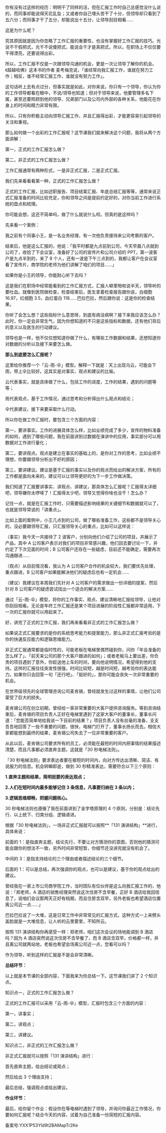你有没有过这样的经历：明明干了同样的活，但在汇报工作时自己总感觉没什么说的，而同事却能说得天花乱坠；又或者你自己埋头苦干了十分，但领导却只看到了五六分；而同事才干了五分，却能说出十五分，让领导刮目相看……

这是为什么呢？

究其原因就是因为你忽略了工作汇报的重要性，也没有掌握好工作汇报的技巧。光说不干假把式，光干不说傻把式，能说会干才是真把式，所以，在职场上不仅仅要干得漂亮，还要说得出彩。

所以，工作汇报不仅是一次跟领导沟通的机会，更是一次让领导了解你的机会。《超越哈佛》这本书的作者 麦考梅克说，「谁经常向我汇报工作，谁就在努力工作；相反，谁不经常汇报工作，谁就没有努力工作」。

这句话听上去有点过分，但事实就是如此，对你来说，你只有一个领导，你认为你的工作领导都看在眼中，不说/领导也知道；但对于领导来说，他要管理多名下属，甚至还要照顾到他的领导、兄弟部门以及公司内外部的各种关系，他能花在你身上的时间和精力非常有限。

所以，只有你积极主动向领导汇报工作，并且汇报得出彩，才能更容易引起领导的关注和重视。

那么如何做一个出彩的工作汇报呢？这节课我们就来解决这个问题，我将从两个方面讲解：

第一，正式的工作汇报怎么做？

第二，非正式的工作汇报怎么做？

工作汇报通常有两种形式，一是非正式汇报，二是正式汇报。

我们先来看看看第一种，正式的工作汇报怎么做？

正式的工作汇报，比如述职报告、项目结案汇报、年底总结汇报等等，通常来说正式汇报准备的时间比较充足，你和领导之间是提前约定好的，对你当前工作进行系统的盘点和梳理。

你可能会想，这还不简单吗，做了什么就说什么呗。但真的是这样吗？

先来看一个案例：

我之前有个同事小王，是一名业务经理，有一次他负责接待来公司考察的客户。

结束后，他是这么汇报的，他说：「我平时都是九点前到公司，今天早晨八点就到公司了，收拾了下会议室，准备好了公司的宣传片和公司介绍的 PPT，第一波客户是九点半到的，来了 8 个人，还有一波是下午三点到的，我都让客户在会议室看了宣传片，商学院的老师为他们讲解了咱们的项目……」

如果你是小王的领导，你能耐心听下去吗？

这是我们在职场中经常能看到的工作汇报方式，汇报人噼里啪啦说半天，领导听的要吐血。就像到医院做检查，检查结束后，医生拿着检查报告跟你说，白细胞 16.97，红细胞 3.5，血红蛋白 118……巴拉巴拉，然后跟你说：这是你的检查结果。

你听了会怎么想？这些指标什么意思呀，到底有病没病啊？接下来我应该怎么办？此时，你一定会非常生气，因为你想知道的不只是这些指标和数据，还有他们背后的意义以及医生的行动建议。

领导也是一样，他不仅仅想知道你做了什么，有哪些工作数据和结果，还想知道你对数据的分析以及接下来要怎么做。

**那么到底要怎么汇报呢？**

这里给你推荐一个「云-雨-伞」模型。解释一下就是：天上出现乌云，可能会下雨，带上伞比较好。这其实是对事实、观点和建议的比喻。

云代表事实，就是具体做了什么，包括工作的进度，工作的结果，遇到的问题等等；

雨代表观点，基于工作情况，通过思考和分析得出什么观点和结论；

伞代表建议，接下来要采取什么行动。

所以你在做工作汇报时，要包含三个方面的内容：

第一，要讲事实。工作的进展具体怎么样，比如业绩完成了多少，宣传的物料准备的如何，遇到了哪些问题，我在前面讲到过数据在演讲中的应用，事实部分可以用数据对工作进行量化；

第二，要讲观点。观点是建立在事实的基础上的，是你对工作的思考，比如业绩不理想，你要跟领导分析出不好的原因；

第三，要讲建议。建议是基于汇报的事实以及你的观点而给出的解决方案，所有的工作都是面向未来的，建议可以让领导更好的为下一步工作做决策。 

我们知道了汇报要讲事实、讲观点、讲建议，那具体怎么汇报呢？汇报得太详细吧，领导嫌你太啰嗦了！汇报得太少吧，领导又觉得你啥也没干！怎么办？

记住一点，就是在汇报工作时，只需要描述影响结果的关键细节和数据就可以了，也就是领导常说的「讲重点」。

比如上面的案例中，小王几点到的公司，做了哪些准备工作，这些都不是领导关心的，没必要跟领导汇报，只汇报领导关心的重点，比如可以这样说：

（事实）我今天一共接待了 2 波客户，分别向他们介绍了公司的项目，并展示了产品，其中 A 公司客户表示对我们的项目非常感兴趣，他们回去要讨论一下，并约定了下次见面的时间；B 公司客户还存在一些疑虑，目前还不能确定，需要再次沟通跟进……

（观点）从目前情况看，我认为 A 公司客户合作的机会较大，我们要优先处理，重点跟进，B 公司客户如果能解决他们的疑虑后也有一定机会……

（建议）我建议在本周我们先针对 A 公司客户的需求做出一份详细的提案，然后针对 B 公司客户的疑虑尝试找出一个适合的解决方案……

通过「云-雨-伞」模型，将你的工作事实、观点、建议清晰地汇报给领导，让他对你刮目相看。无论是年终工作汇报还是某个项目进展的阶段性汇报都非常适用，下一次的汇报你就可以用起来了。

好，讲完了正式的工作汇报，我们再来看看非正式的工作汇报怎么做？

如果说正式汇报要求的是你的系统思考能力和提案能力，那么非正式汇报考验的是你的快速反应能力和逻辑思维能力。

非正式汇报通常都是临时性的，可能老板在电梯里偶然碰到你，问你「年会准备的怎么样了」、「前天来公司的那个大客户跟进的如何」；或者老板马上要出差，你负责的项目遇到了意外，你趁送他上车的时间，要向他说明情况，希望得到他的支持。这样的汇报往往突发性很强，时间比较短，越是时间短，越考验你的表达能力。如果你只会回答一句「还行吧」、「挺好的」，那你可能会丧失一次非常重要的机会。

在世界级领先的全球管理咨询公司麦肯锡，曾经就发生过这样的事情，让他们公司蒙受了巨大的损失。

麦肯锡公司在创立初期，曾经给一家非常重要的大客户提供咨询服务。等到咨询结束后，麦肯锡的项目负责人正好在电梯里遇到了这家大客户的董事长，董事长问道：「您能否简单地给我说一下目前的结果？」项目负责人没有丝毫的准备，支支吾吾地回答了一些不重要的问题，很快，电梯门打开了，董事长扬长而去。相信大家都能想到最终的结果，麦肯锡公司失去了一位非常重要的客户。

从此以后，麦肯锡公司要求所有的员工，必须能在最短的时间内把事情的结果描述清楚，而且凡事都必须直奔主题，这就是「30 秒电梯法则」。

「30 秒电梯法则」要求表达者要在极短的时间内，向对方传达出清晰、简洁、有说服力的信息。机会转瞬即逝，做到 30 秒精准表达，需要符合以下三个原则：

**1.直奔主题和结果，简明扼要的表达观点；**

**2.人们在短时间内最多能够记住 3 条信息，凡事要归纳在 3 条以内；**

**3.逻辑思维顺畅，把握问题核心。**

30 秒电梯法则也遵循了我在前面讲到了金字塔原理的 4 个原则，分别是：结论先行、以上统下、归类分组、逻辑递进。

根据「30 秒电梯法则」，一场非正式汇报就可以按照**「131 演讲结构」**进行，具体来说：

前面的 1：是指直奔主题，结论先行，不要让对方猜测你的意图，否则他的猜测可能会跟你的想法不一致，另外时间非常短暂，你细节还没讲完就没有机会了。

中间的 3：是指支持结论的三个理由或者描述结论的三个细节。

后面的 1：可以是总结，再次强调你的观点，也可以是建议，基于你的观点给出的建议。

曾经我在一家上市公司商学院工作，当时团队有位伙伴是这么向我汇报工作的，他说：「郑老师，A 酒店的销售经理突然说这次住房不含早餐，正好 B 酒店给我回信息了，说咱们会议那两天正好有档期，而且住房含双早，另外老板也希望酒店位置离公司近一点……」

巴拉巴拉说了一大堆，这是日常工作中非常常见的汇报方式，这种方式一上来劈头盖脸就是一大堆信息，让人听的云里雾里，不知所云。

按照 131 演讲结构你再感受一样：郑老师，咱们这次会议的场地能调到 B 酒店吗？因为 A 酒店突然说这次住房不含早餐了，而 B 酒店含双早，价格都一样，并且离公司就两站地，老板也希望会场离公司近一点，您看可以吗？

作为领导，听到这样的汇报是不是会非常清晰。

**总结环节：**

以上就是本节课的全部内容，下面我来为你总结一下。这节课我们讲了 2 个知识点。

知识点一，正式的工作汇报怎么做？

正式的工作汇报可以采用「云-雨-伞」模型，汇报时包含三个方面的内容：

第一，讲事实；

第二，讲观点；

第三，讲建议。

知识点二，非正式的工作汇报怎么做？

非正式汇报就可以按照「131 演讲结构」进行：

首先直奔主题，给出结论或观点；

然后给出 3 个理由支持；

最后总结，强调观点或给出建议。

**作业环节：**

最后，给你留个作业：假设你在等电梯时遇到了领导，并询问你最近工作情况，你要如何汇报呢？结合今天的内容，试着为自己准备一份简短的汇报内容。

  

备案号:YXX1P53Yld9t2BAMapTr2Ke